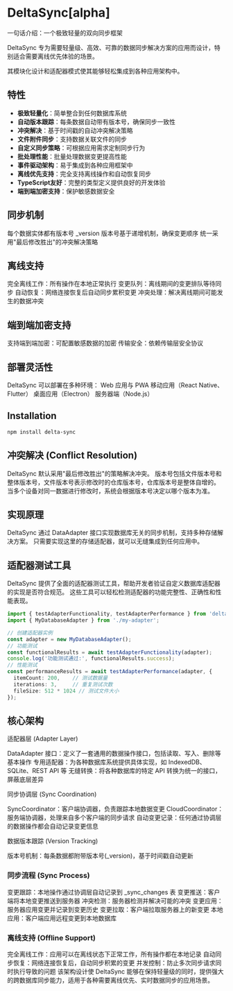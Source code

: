 # DeltaSync[alpha]

一句话介绍：一个极致轻量的双向同步框架

DeltaSync 专为需要轻量级、高效、可靠的数据同步解决方案的应用而设计，特别适合需要离线优先体验的场景。

其模块化设计和适配器模式使其能够轻松集成到各种应用架构中。



## 特性

- **极致轻量化**：简单整合到任何数据库系统
- **自动版本跟踪**：每条数据自动带有版本号，确保同步一致性
- **冲突解决**：基于时间戳的自动冲突解决策略
- **文件附件同步**：支持数据关联文件的同步
- **自定义同步策略**：可根据应用需求定制同步行为
- **批处理性能**：批量处理数据变更提高性能
- **事件驱动架构**：易于集成到各种应用框架中
- **离线优先支持**：完全支持离线操作和自动恢复同步
- **TypeScript友好**：完整的类型定义提供良好的开发体验
- **端到端加密支持**：保护敏感数据安全

## 同步机制

每个数据实体都有版本号 _version
版本号基于递增机制，确保变更顺序
统一采用"最后修改胜出"的冲突解决策略


## 离线支持
完全离线工作：所有操作在本地正常执行
变更队列：离线期间的变更排队等待同步
自动恢复：网络连接恢复后自动同步累积变更
冲突处理：解决离线期间可能发生的数据冲突

## 端到端加密支持

支持端到端加密：可配置敏感数据的加密
传输安全：依赖传输层安全协议

## 部署灵活性

DeltaSync 可以部署在多种环境：
Web 应用与 PWA
移动应用（React Native、Flutter）
桌面应用（Electron）
服务器端（Node.js）


## Installation

```bash
npm install delta-sync
```



## 冲突解决 (Conflict Resolution)

DeltaSync 默认采用"最后修改胜出"的策略解决冲突。
版本号包括文件版本号和整体版本号，文件版本号表示修改时的仓库版本号，仓库版本号是整体自增的。
当多个设备对同一数据进行修改时，系统会根据版本号决定以哪个版本为准。



## 实现原理
DeltaSync 通过 DataAdapter 接口实现数据库无关的同步机制，支持多种存储解决方案。
只需要实现这里的存储适配器，就可以无缝集成到任何应用中。


## 适配器测试工具

DeltaSync 提供了全面的适配器测试工具，帮助开发者验证自定义数据库适配器的实现是否符合规范。
这些工具可以轻松检测适配器的功能完整性、正确性和性能表现。

```typescript
import { testAdapterFunctionality, testAdapterPerformance } from 'delta-sync/test';
import { MyDatabaseAdapter } from './my-adapter';

// 创建适配器实例
const adapter = new MyDatabaseAdapter();
// 功能测试
const functionalResults = await testAdapterFunctionality(adapter);
console.log('功能测试通过:', functionalResults.success);
// 性能测试
const performanceResults = await testAdapterPerformance(adapter, {
  itemCount: 200,    // 测试数据量
  iterations: 3,     // 重复测试次数
  fileSize: 512 * 1024 // 测试文件大小
});
```

## 核心架构

适配器层 (Adapter Layer)

DataAdapter 接口：定义了一套通用的数据操作接口，包括读取、写入、删除等基本操作
专用适配器：为各种数据库系统提供具体实现，如 IndexedDB、SQLite、REST API 等
无缝转换：将各种数据库的特定 API 转换为统一的接口，屏蔽底层差异

同步协调层 (Sync Coordination)

SyncCoordinator：客户端协调器，负责跟踪本地数据变更
CloudCoordinator：服务端协调器，处理来自多个客户端的同步请求
自动变更记录：任何通过协调层的数据操作都会自动记录变更信息


数据版本跟踪 (Version Tracking)

版本号机制：每条数据都附带版本号(_version)，基于时间戳自动更新




### 同步流程 (Sync Process)

变更跟踪：本地操作通过协调层自动记录到 _sync_changes 表
变更推送：客户端将本地变更推送到服务器
冲突检测：服务器检测并解决可能的冲突
变更应用：服务器应用变更并记录到变更历史
变更拉取：客户端拉取服务器上的新变更
本地应用：客户端应用远程变更到本地数据库


### 离线支持 (Offline Support)

完全离线工作：应用可以在离线状态下正常工作，所有操作都在本地记录
自动同步恢复：网络连接恢复后，自动同步积累的变更
并发控制：防止多次同步请求同时执行导致的问题
该架构设计使 DeltaSync 能够在保持轻量级的同时，提供强大的跨数据库同步能力，适用于各种需要离线优先、实时数据同步的应用场景。